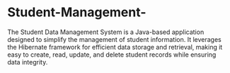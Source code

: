 # Student-Management-
The Student Data Management System is a Java-based application designed to simplify the management of student information. It leverages the Hibernate framework for efficient data storage and retrieval, making it easy to create, read, update, and delete student records while ensuring data integrity.
